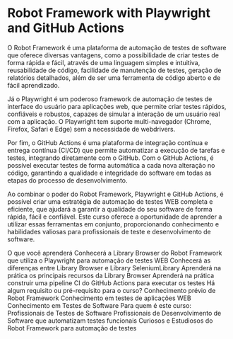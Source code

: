 # Robot Framework with Playwright and GitHub Actions

O Robot Framework é uma plataforma de automação de testes de software que oferece diversas vantagens, como a possibilidade de criar testes de forma rápida e fácil, através de uma linguagem simples e intuitiva, reusabilidade de código, facilidade de manutenção de testes, geração de relatórios detalhados, além de ser uma ferramenta de código aberto e de fácil aprendizado.

Já o Playwright é um poderoso framework de automação de testes de interface do usuário para aplicações web, que permite criar testes rápidos, confiáveis e robustos, capazes de simular a interação de um usuário real com a aplicação. O Playwright tem suporte multi-navegador (Chrome, Firefox, Safari e Edge) sem a necessidade de webdrivers.

Por fim, o GitHub Actions é uma plataforma de integração contínua e entrega contínua (CI/CD) que permite automatizar a execução de tarefas e testes, integrando diretamente com o GitHub. Com o GitHub Actions, é possível executar testes de forma automática a cada nova alteração no código, garantindo a qualidade e integridade do software em todas as etapas do processo de desenvolvimento.



Ao combinar o poder do Robot Framework, Playwright e GitHub Actions, é possível criar uma estratégia de automação de testes WEB completa e eficiente, que ajudará a garantir a qualidade do seu software de forma rápida, fácil e confiável. Este curso oferece a oportunidade de aprender a utilizar essas ferramentas em conjunto, proporcionando conhecimento e habilidades valiosas para profissionais de teste e desenvolvimento de software.

O que você aprenderá
Conhecerá a Library Browser do Robot Framework que utiliza o Playwright para automação de testes WEB
Conhecerá as diferenças entre Library Browser e Library SeleniumLibrary
Aprenderá na prática os principais recursos da Library Browser
Aprenderá na prática construir uma pipeline CI do GitHub Actions para executar os testes
Há algum requisito ou pré-requisito para o curso?
Conhecimento prévio de Robot Framework
Conhecimento em testes de aplicações WEB
Conhecimento em Testes de Software
Para quem é este curso:
Profissionais de Testes de Software
Profissionais de Desenvolvimento de Software que automatizam testes funcionais
Curiosos e Estudiosos do Robot Framework para automação de testes
